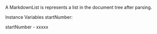 A MarkdownList is represents a list in the document tree after parsing.

Instance Variables
	startNumber:		<SmallInteger>

startNumber
	- xxxxx
